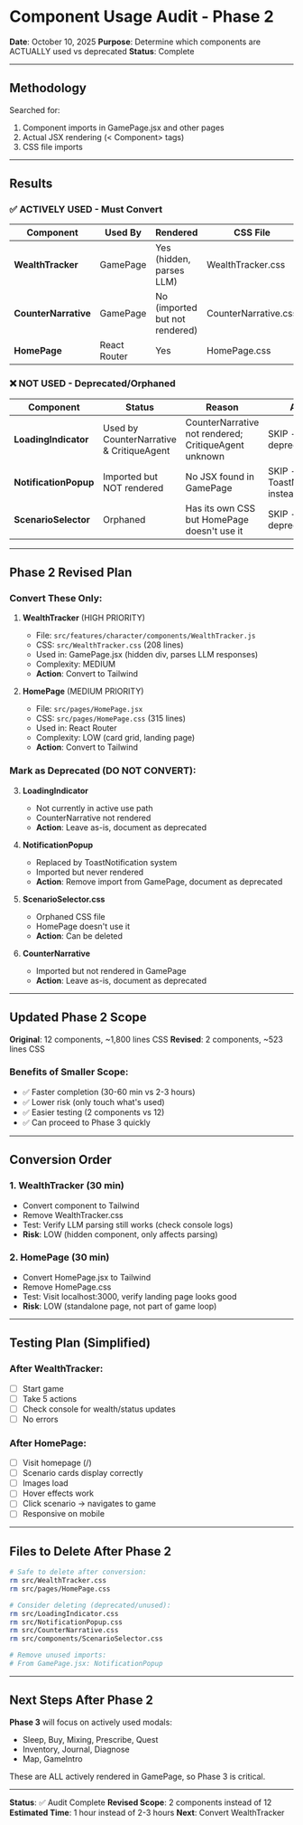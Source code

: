 # Component Usage Audit - Phase 2

**Date**: October 10, 2025
**Purpose**: Determine which components are ACTUALLY used vs deprecated
**Status**: Complete

---

## Methodology

Searched for:
1. Component imports in GamePage.jsx and other pages
2. Actual JSX rendering (< Component> tags)
3. CSS file imports

---

## Results

### ✅ ACTIVELY USED - Must Convert

| Component | Used By | Rendered | CSS File | Priority |
|---|---|---|---|---|
| **WealthTracker** | GamePage | Yes (hidden, parses LLM) | WealthTracker.css | HIGH |
| **CounterNarrative** | GamePage | No (imported but not rendered) | CounterNarrative.css | SKIP |
| **HomePage** | React Router | Yes | HomePage.css | MEDIUM |

### ❌ NOT USED - Deprecated/Orphaned

| Component | Status | Reason | Action |
|---|---|---|---|
| **LoadingIndicator** | Used by CounterNarrative & CritiqueAgent | CounterNarrative not rendered; CritiqueAgent unknown | SKIP - deprecated |
| **NotificationPopup** | Imported but NOT rendered | No JSX found in GamePage | SKIP - use ToastNotification instead |
| **ScenarioSelector** | Orphaned | Has its own CSS but HomePage doesn't use it | SKIP - deprecated |

---

## Phase 2 Revised Plan

### Convert These Only:

1. **WealthTracker** (HIGH PRIORITY)
   - File: `src/features/character/components/WealthTracker.js`
   - CSS: `src/WealthTracker.css` (208 lines)
   - Used in: GamePage.jsx (hidden div, parses LLM responses)
   - Complexity: MEDIUM
   - **Action**: Convert to Tailwind

2. **HomePage** (MEDIUM PRIORITY)
   - File: `src/pages/HomePage.jsx`
   - CSS: `src/pages/HomePage.css` (315 lines)
   - Used in: React Router
   - Complexity: LOW (card grid, landing page)
   - **Action**: Convert to Tailwind

### Mark as Deprecated (DO NOT CONVERT):

3. **LoadingIndicator**
   - Not currently in active use path
   - CounterNarrative not rendered
   - **Action**: Leave as-is, document as deprecated

4. **NotificationPopup**
   - Replaced by ToastNotification system
   - Imported but never rendered
   - **Action**: Remove import from GamePage, document as deprecated

5. **ScenarioSelector.css**
   - Orphaned CSS file
   - HomePage doesn't use it
   - **Action**: Can be deleted

6. **CounterNarrative**
   - Imported but not rendered in GamePage
   - **Action**: Leave as-is, document as deprecated

---

## Updated Phase 2 Scope

**Original**: 12 components, ~1,800 lines CSS
**Revised**: 2 components, ~523 lines CSS

### Benefits of Smaller Scope:
- ✅ Faster completion (30-60 min vs 2-3 hours)
- ✅ Lower risk (only touch what's used)
- ✅ Easier testing (2 components vs 12)
- ✅ Can proceed to Phase 3 quickly

---

## Conversion Order

### 1. WealthTracker (30 min)
- Convert component to Tailwind
- Remove WealthTracker.css
- Test: Verify LLM parsing still works (check console logs)
- **Risk**: LOW (hidden component, only affects parsing)

### 2. HomePage (30 min)
- Convert HomePage.jsx to Tailwind
- Remove HomePage.css
- Test: Visit localhost:3000, verify landing page looks good
- **Risk**: LOW (standalone page, not part of game loop)

---

## Testing Plan (Simplified)

### After WealthTracker:
- [ ] Start game
- [ ] Take 5 actions
- [ ] Check console for wealth/status updates
- [ ] No errors

### After HomePage:
- [ ] Visit homepage (/)
- [ ] Scenario cards display correctly
- [ ] Images load
- [ ] Hover effects work
- [ ] Click scenario → navigates to game
- [ ] Responsive on mobile

---

## Files to Delete After Phase 2

```bash
# Safe to delete after conversion:
rm src/WealthTracker.css
rm src/pages/HomePage.css

# Consider deleting (deprecated/unused):
rm src/LoadingIndicator.css
rm src/NotificationPopup.css
rm src/CounterNarrative.css
rm src/components/ScenarioSelector.css

# Remove unused imports:
# From GamePage.jsx: NotificationPopup
```

---

## Next Steps After Phase 2

**Phase 3** will focus on actively used modals:
- Sleep, Buy, Mixing, Prescribe, Quest
- Inventory, Journal, Diagnose
- Map, GameIntro

These are ALL actively rendered in GamePage, so Phase 3 is critical.

---

**Status**: ✅ Audit Complete
**Revised Scope**: 2 components instead of 12
**Estimated Time**: 1 hour instead of 2-3 hours
**Next**: Convert WealthTracker
